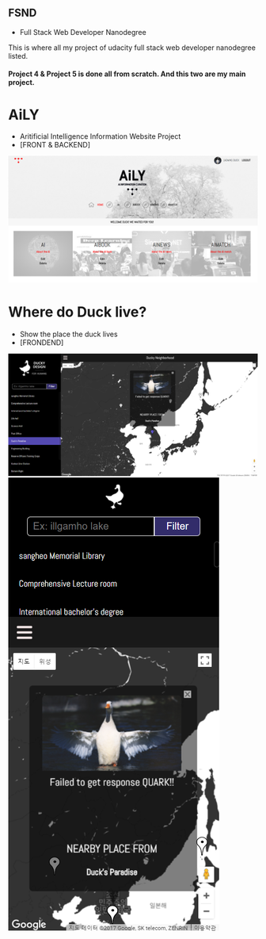 ## FSND
- Full Stack Web Developer Nanodegree

This is where all my project of udacity full stack web developer nanodegree listed.

#### Project 4 & Project 5 is done all from scratch. And this two are my main project.


# AiLY
- Aritificial Intelligence Information Website Project 
- [FRONT & BACKEND]

![Backend](https://github.com/IllgamhoDuck/FSND/blob/master/Project_4%20Item%20catalog/vagrant/catalog/aily.png)

# Where do Duck live?
- Show the place the duck lives
- [FRONDEND]

![frontend](https://github.com/IllgamhoDuck/FSND/blob/master/Project_5%20Neighborhood%20Map/full.png)
![frontend](https://github.com/IllgamhoDuck/FSND/blob/master/Project_5%20Neighborhood%20Map/small.png)

